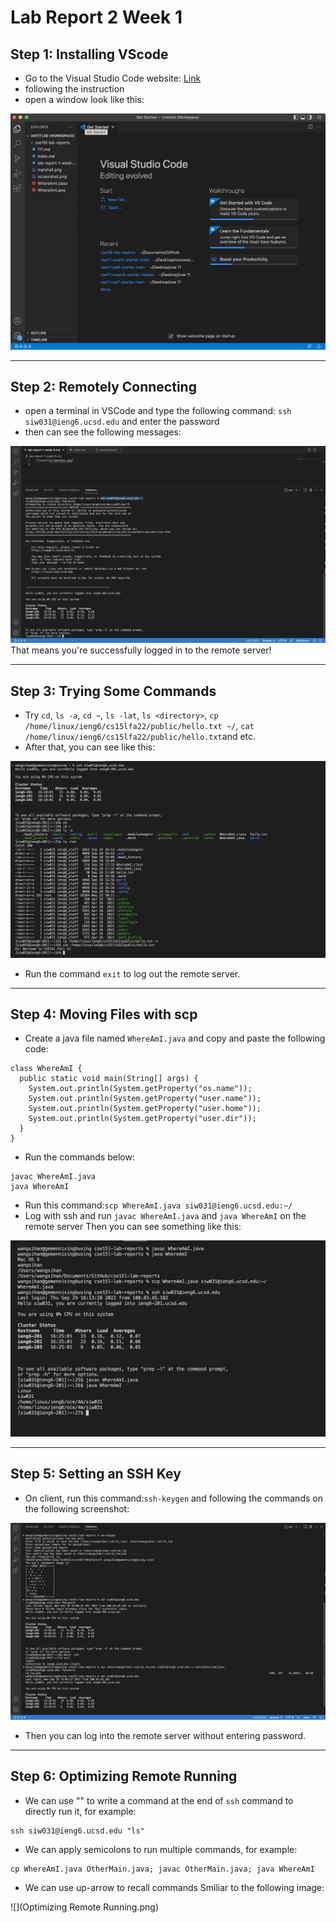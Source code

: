 # Lab Report 2 Week 1

## Step 1: Installing VScode
* Go to the Visual Studio Code website: [Link](https://code.visualstudio.com/)
* following the instruction
* open a window look like this:

![](InstallingVScode.png)

---

## Step 2: Remotely Connecting
* open a terminal in VSCode and type the following command:
`ssh siw031@ieng6.ucsd.edu` and enter the password
* then can see the following messages:

![](RemoteConnect.png)
That means you're successfully logged in to the remote server!

---

## Step 3: Trying Some Commands
* Try `cd`, `ls -a`, `cd ~`, `ls -lat`, `ls <directory>`, `cp /home/linux/ieng6/cs15lfa22/public/hello.txt ~/`, `cat /home/linux/ieng6/cs15lfa22/public/hello.txt`and etc.
* After that, you can see like this:

![](TrySomeCommands.png)
* Run the command `exit` to log out the remote server.

---

## Step 4: Moving Files with scp
* Create a java file named `WhereAmI.java` and copy and paste the following code:
```
class WhereAmI {
  public static void main(String[] args) {
    System.out.println(System.getProperty("os.name"));
    System.out.println(System.getProperty("user.name"));
    System.out.println(System.getProperty("user.home"));
    System.out.println(System.getProperty("user.dir"));
  }
}

```
* Run the commands below:

```
javac WhereAmI.java
java WhereAmI

```
* Run this command:`scp WhereAmI.java siw031@ieng6.ucsd.edu:~/`
* Log with ssh and run `javac WhereAmI.java` and `java WhereAmI` on the remote server
Then you can see something like this:

![](MoveFileswithScp.png)

---

## Step 5: Setting an SSH Key
* On client, run this command:`ssh-keygen` and following the commands on the following screenshot:

![](SSHkeys.png)
* Then you can log into the remote server without entering password.

---

## Step 6: Optimizing Remote Running
* We can use "" to write a command at the end of `ssh` command to directly run it, for example:

```
ssh siw031@ieng6.ucsd.edu "ls"

```
* We can apply semicolons to run multiple commands, for example:

```
cp WhereAmI.java OtherMain.java; javac OtherMain.java; java WhereAmI

```
* We can use up-arrow to recall commands
Smiliar to the following image:

![](Optimizing Remote Running.png)
